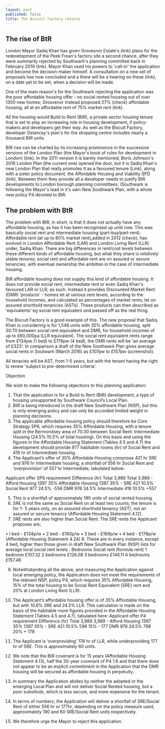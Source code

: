 ```yaml
---
layout: post
published: false
title: The Biscuit Factory returns
---
```

## The rise of BtR

London Mayor Sadiq Khan has given Grovesnor Estate's (link) plans for the redevelopment of the Peek Frean's factory site a second chance, after they were summarily rejected by Southwark's planning committee back in February 2019 (link).  Mayor Khan used his powers to 'call-in' the application and become the decision-maker himself.  A consultation on a new set of proposals has now concluded  and a there will be a hearing on these (link), on a date yet to be set, when a decision will be made.  

One of the main reason's for the Southwark rejecting the application was the poor affordable housing offer - no social rented housing out of over 1300 new homes;  Grosvenor instead proposed 27% (check) affordable housing, all at an affordable rent of 75% market rent (link).   

All the housing would Build to Rent (BtR), a private sector housing tenure that is set to play an increasing role in housing development, if policy-makers and developers get their way.  As well as the Biscuit Factory, developer Delancey's plan's for the shopping centre includes nearly a thousand BtR units. 

BtR rise can be charted by its increasing prominence in the successive versions of the London Plan (the Mayor's book of rules for development in London( (link).  In the 2011 version it is barely mentioned; Boris Johnson's 2016 London Plan (the current one) opened the door, but it is Sadiq Khan's new London Plan that really promotes it as a favoured tenure (Link), along with a sister policy document, the Affordable Housing and Viability SPD (link). Between them they provide all a developer needs to justify BtR developments to London borough planning committees.  (Southwark is following the Mayor's lead in it's own New Southwark Plan, with a whole new policy P4 devoted to BtR.

## The problem with BtR

The problem with BtR, in short, is that it does not actually have any affordable housing, as has it has been recognised up until now. This was basically social rent and intermediate housing (part-buy/part-rent). Affordable rent (at up to 80% market rent),added in 2012 (check), has evolved in London Affordable Rent (LAR) and London Living Rent (LLR) under, Sadiq Khan.  There are big differences in rent/cost levels between these different kinds of affordable housing, but what they share is _relatively_ stable tenures; social rent and affordable rent are on assured or secure tenancies, with eventual ownership the ambition in the case of intermediate housing.

BtR affordable housing does not supply this kind of affordable housing. It does not provide social rent, intermediate rent or even Sadiq Khan's favoured LAR or LLR, as such.  Instead it provides Discounted Market Rent (DMR) 'products' - homes let at various rent levels, according to the household incomes, and calculated as percentages of market rents, let on assured shorthold tenancies (ASTs).  These products can then described as 'equivalents' eg social rent equivalent and passed off as the real thing.

The Biscuit Factory is a good example of this.  The new proposal that Sadiq Khan is considering is for 1,548 units with 35% affordable housing, split 30:70 between social rent equivalent and DMR, for household incomes of up to £60,000pa (LLR equivalent).  The social rent equivalent rents range from £134pw (1 bed) to £178pw (4 bed), the DMR rents will be 'an average of £323'.  In comparison a draft of the New Southwark Plan gives average social rents in Soutwark (March 2016) as £107pw to £157pw (screenshot).

All tenacies will be AST, from 1-5 years, but with the tenant having the right to renew 'subject to pre-determined criteria'.

Objection

We wish to make the following objections to this planning application:
1.	That the application is for a Build to Rent (BtR) development, a type of housing unsupported by Southwark Council’s Local Plan.
2.	BtR is being introduced in the draft New Southwark Plan (NSP), but this is only emerging policy and can only be accorded limited weight in planning decisions.
3.	The applicable affordable housing policy should therefore be Core Strategy SP6, which requires 35% Affordable Housing, with a tenure split in the Bermondsey area of 70:30 between Social Rent: Intermediate Housing (24.5%:10.5% of total housing).  On this basis and using the figures in the Affordable Housing Statement (Tables 4.5 and 4.7) the development should provide 977 habitable rooms (hr) of Social Rent and 419 hr of Intermediate housing.
4.	The Applicant’s offer of 35% Affordable Housing comprises 421 hr SRE and 976 hr Intermediate housing, a shortfall of 556 hr Social Rent and ‘overprovision’ of 557 hr Intermediate, tabulated below:

Applicant offer	SP6 requirement	Difference (hr)
Total	3,989		Total	3,989		-
Afford Housing	1397	35%	Affordable Housing	1397	35%	-
SRE	421	10.5%	Social Rent	977	24.5%	-556
DMR	976	24.5%	Intermediate	419	10.5%	+557


5.	This is a shortfall of approximately 190 units of social rented housing.
6.	SRE is not the same as Social Rent on at least two counts; the tenure is for 1- 5 years only, on an assured shorthold tenancy (AST), not an assured or secure tenancy (Affordable Housing Statement 4.12).
7.	SRE rents are also higher than Social Rent.  The SRE rents the Applicant proposes are;

•	I bed - £134p/w
•	2 bed - £160p/w
•	3 bed - £169p/w
•	4 bed - £178p/w
(Affordable Housing Statement 4.24)
8.	These are in every instance, except 4 bed, higher than those given in draft New Southwark Plan (NSP) lists for average local social rent levels :
Bedrooms	Social rent (formula rent)
1 bedroom  	£107.32
2 bedrooms 	£126.08 
3 bedrooms 	£146.11 
4 bedrooms 	£157.46

9.	Notwithstanding all the above, and measuring the Application against local emerging policy, the Application does not meet the requirements of the relevant NSP, policy P4, which requires 35% Affordable Housing, 15% of the total housing to be Social Rent Equivalent (SRE) rent and 20% at London Living Rent (LLR).

10.	The Applicant’s affordable housing offer is of 35% Affordable Housing, but with 10.6% SRE and 24.5% LLR.  This calculation is made on the basis of the habitable room figures provided in the Affordable Housing Statement (Tables 4.5 and 4.7), tabulated here:
	Applicant offer	P4 requirement	Difference (hr)
Total	3,989		3,989		-
Afford Housing	1397	35%	1397	35%	-
SRE	421	10.5%	598	15%	- 177
DMR	976	24.5%	798	20%	+ 178

11.	The Applicant is ‘overproviding’ 178 hr of LLR, while underproviding 177 hr of SRE.  This is approximately 60 units.
12.	We note that the BtR covenant is for 15 years (Affordable Housing Statement 4.13), half the 30-year covenant of P4 1.6 and that there does not appear to be an explicit commitment in the Application that the DMR housing will be secured as affordable housing in perpetuity.
13.	In summary the Application abides by neither the adopted or the emerging Local Plan and will not deliver Social Rented housing, but a poor substitute, which is less secure, and more expensive for the tenant.
14.	In terms of numbers, the Application will deliver a shortfall of SRE/Social Rent of either 556 hr or 177hr, depending on the policy measure used, approximately 190 and 60 SRE/Social Rent units respectively.
15.	We therefore urge the Mayor to reject this application.







